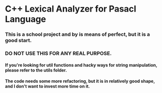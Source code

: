 # C++ Lexical Analyzer for Pasacl Language

### This is a school project and by is means of perfect, but it is a good start.
### DO NOT USE THIS FOR ANY REAL PURPOSE.

#### If you're looking for util functions and hacky ways for string manipulation, please refer to the utils folder.

#### The code needs some more refactoring, but it is in relatively good shape, and I don't want to invest more time on it.
